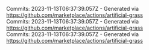 Commits: 2023-11-13T06:37:39.057Z - Generated via https://github.com/marketplace/actions/artificial-grass
<br>
Commits: 2023-11-13T06:37:39.057Z - Generated via https://github.com/marketplace/actions/artificial-grass
<br>
Commits: 2023-11-13T06:37:39.057Z - Generated via https://github.com/marketplace/actions/artificial-grass
<br>
